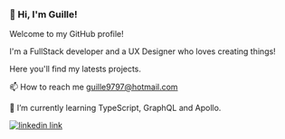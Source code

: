 ### 🌟 Hi, I'm Guille!

Welcome to my GitHub profile!

I'm a FullStack developer and a UX Designer who loves creating things!

Here you'll find my latests projects.


📫 How to reach me guille9797@hotmail.com


🌱 I’m currently learning TypeScript, GraphQL and Apollo.

[![linkedin link](https://img.shields.io/badge/LinkedIn-0077B5?style=for-the-badge&logo=linkedin&logoColor=white)](https://www.linkedin.com/in/guillermo-ávila)
